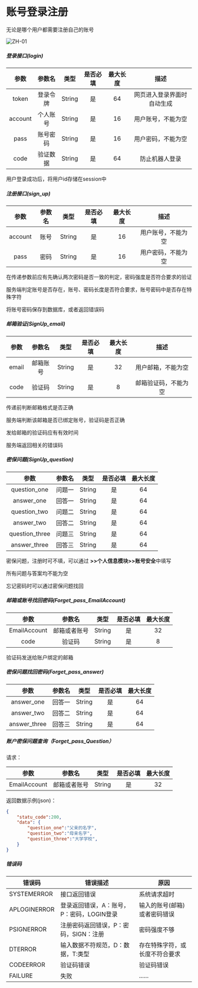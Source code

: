 # 账号登录注册
无论是哪个用户都需要注册自己的账号

![ZH-01](https://github.com/zhongqianju/Outpatient/blob/master/doc/image/ZH-01.jpg)



##### 登录接口(login)

|  参数   |  参数名  |  类型  | 是否必填 | 最大长度 |            描述            |
| :-----: | :------: | :----: | :------: | :------: | :------------------------: |
|  token  | 登录令牌 | String |    是    |    64    | 网页进入登录界面时自动生成 |
| account | 个人账号 | String |    是    |    16    |     用户账号，不能为空     |
|  pass   | 账号密码 | String |    是    |    16    |     用户密码，不能为空     |
|  code   | 验证数据 | String |    是    |    64    |       防止机器人登录       |

用户登录成功后，将用户id存储在session中



##### 注册接口(sign_up)

|  参数   | 参数名 |  类型  | 是否必填 | 最大长度 |        描述        |
| :-----: | :----: | :----: | :------: | :------: | :----------------: |
| account |  账号  | String |    是    |    16    | 用户账号，不能为空 |
|  pass   |  密码  | String |    是    |    16    | 用户密码，不能为空 |

在传递参数前应有先确认两次密码是否一致的判定，密码强度是否符合要求的验证

服务端判定账号是否存在，账号、密码长度是否符合要求，账号密码中是否存在特殊字符

将账号密码保存到数据库，或者返回错误码



##### 邮箱验证(SignUp_email)

| 参数  |  参数名  |  类型  | 是否必填 | 最大长度 |         描述         |
| :---: | :------: | :----: | :------: | :------: | :------------------: |
| email | 邮箱账号 | String |    是    |    32    |  用户邮箱，不能为空  |
| code  |  验证码  | String |    是    |    8     | 邮箱验证码，不能为空 |

传递前判断邮箱格式是否正确

服务端判断该邮箱是否已绑定账号，验证码是否正确

发给邮箱的验证码应有有效时间

服务端返回相关的错误码



##### 密保问题(SignUp_question)

|      参数      | 参数名 |  类型  | 是否必填 | 最大长度 |
| :------------: | :----: | :----: | :------: | :------: |
|  question_one  | 问题一 | String |    是    |    64    |
|   answer_one   | 回答一 | String |    是    |    64    |
|  question_two  | 问题二 | String |    是    |    64    |
|   answer_two   | 回答二 | String |    是    |    64    |
| question_three | 问题三 | String |    是    |    64    |
|  answer_three  | 回答三 | String |    是    |    64    |

密保问题，注册时可不填，可以通过	**>>个人信息模块>>账号安全**中填写

所有问题与答案均不能为空

忘记密码时可以通过密保问题找回



##### 邮箱或账号找回密码(Forget_pass_EmailAccount)

|     参数     |    参数名    |  类型  | 是否必填 | 最大长度 |
| :----------: | :----------: | :----: | :------: | :------: |
| EmailAccount | 邮箱或者账号 | String |    是    |    32    |
|     code     |    验证码    | String |    是    |    8     |

验证码发送给账户绑定的邮箱



##### 密保问题找回密码(Forget_pass_answer)

|     参数     | 参数名 |  类型  | 是否必填 | 最大长度 |
| :----------: | :----: | :----: | :------: | :------: |
|  answer_one  | 回答一 | String |    是    |    64    |
|  answer_two  | 回答二 | String |    是    |    64    |
| answer_three | 回答三 | String |    是    |    64    |



##### 账户密保问题查询（Forget_pass_Question）

请求：

|     参数     |    参数名    |  类型  | 是否必填 | 最大长度 |
| :----------: | :----------: | :----: | :------: | :------: |
| EmailAccount | 邮箱或者账号 | String |    是    |    32    |

返回数据示例(json)：

```json
{
    "statu_code":200,
	"data": {
        "question_one":"父亲的名字",
        "question_two":"母亲名字",
        "question_three":"大学学校",
    }
}
```



##### 错误码

| 错误码       | 错误描述                                  | 原因                           |
| ------------ | ----------------------------------------- | ------------------------------ |
| SYSTEMERROR  | 接口返回错误                              | 系统请求超时                   |
| APLOGINERROR | 登录返回错误，A：账号，P：密码，LOGIN登录 | 输入的账号(邮箱)或者密码错误   |
| PSIGNERROR   | 注册密码返回错误，P：密码，SIGN：注册     | 密码强度不够                   |
| DTERROR      | 输入数据不符规范，D：数据，T:类型         | 存在特殊字符，或长度不符合要求 |
| CODEERROR    | 验证码错误                                | 验证码错误                     |
| FAILURE      | 失败                                      | ......                         |

